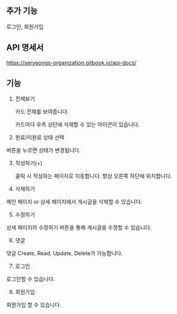 ## 추가 기능

로그인, 회원가입

## API 명세서

https://seryeongs-organization.gitbook.io/api-docs/

## 기능

1. 전체보기

   카드 전체를 보여줍니다.

   카드마다 우측 상단에 삭제할 수 있는 아이콘이 있습니다.

2. 완료/미완료 상태 선택

버튼을 누르면 상태가 변경됩니다.

3. 작성하기(+)

   클릭 시 작성하는 페이지로 이동합니다.
   항상 오른쪽 하단에 위치합니다.

4. 삭제하기

메인 페이지 or 상세 페이지에서 게시글을 삭제할 수 있습니다.

5. 수정하기

상세 페이지의 수정하기 버튼을 통해 게시글을 수정할 수 있습니다.

6. 댓글

댓글 Create, Read, Update, Delete가 가능합니다.

7. 로그인

로그인할 수 있습니다.

8. 회원가입

회원가입 할 수 있습니다.

